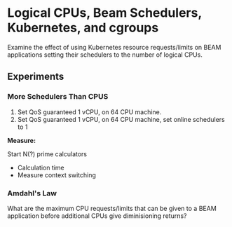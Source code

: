 # Logical CPUs, Beam Schedulers, Kubernetes, and cgroups

Examine the effect of using Kubernetes resource requests/limits on BEAM
applications setting their schedulers to the number of logical CPUs.

## Experiments

### More Schedulers Than CPUS

1. Set QoS guaranteed 1 vCPU, on 64 CPU machine.
2. Set QoS guaranteed 1 vCPU, on 64 CPU machine, set online schedulers to 1

**Measure:**

Start N(?) prime calculators

- Calculation time
- Measure context switching

### Amdahl's Law

What are the maximum CPU requests/limits that can be given to a BEAM application before additional CPUs give diminisioning returns?
